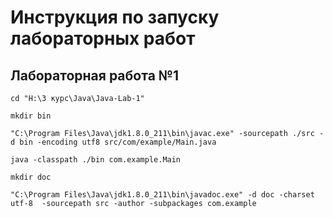 # Инструкция по запуску лабораторных работ

## Лабораторная работа №1

```
cd "H:\3 курс\Java\Java-Lab-1"
```

```
mkdir bin
```

```
"C:\Program Files\Java\jdk1.8.0_211\bin\javac.exe" -sourcepath ./src -d bin -encoding utf8 src/com/example/Main.java
```

```
java -classpath ./bin com.example.Main
```

```
mkdir doc
```

```
"C:\Program Files\Java\jdk1.8.0_211\bin\javadoc.exe" -d doc -charset utf-8  -sourcepath src -author -subpackages com.example
```

